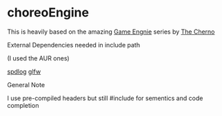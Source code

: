 # choreoEngine

This is heavily based on the amazing [Game Engnie](https://www.youtube.com/playlist?list=PLlrATfBNZ98dC-V-N3m0Go4deliWHPFwT) series by [The Cherno](https://www.youtube.com/channel/UCQ-W1KE9EYfdxhL6S4twUNw)

External Dependencies needed in include path

(I used the AUR ones)

[spdlog](https://github.com/gabime/spdlog)
[glfw](https://www.glfw.org/)


General Note

I use pre-compiled headers but still #include for sementics and code completion
